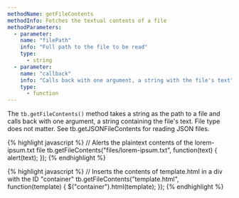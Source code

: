 ```yaml
---
methodName: getFileContents
methodInfo: Fetches the textual contents of a file
methodParameters:
  - parameter:
    name: "filePath"
    info: "Full path to the file to be read"
    type:
      - string
  - parameter:
    name: "callback"
    info: "Calls back with one argument, a string with the file's text"
    type:
      - function
---
```


The `tb.getFileContents()` method takes a string as the path to a file and calls back with one argument, a string containing the file's text. File type does not matter. See tb.getJSONFileContents for reading JSON files.

{% highlight javascript %}
// Alerts the plaintext contents of the lorem-ipsum.txt file
tb.getFileContents("files/lorem-ipsum.txt", function(text) {
	alert(text);
});
{% endhighlight %}

{% highlight javascript %}
// Inserts the contents of template.html in a div with the ID "container"
tb.getFileContents("template.html", function(template) {
	$("container").html(template);
});
{% endhighlight %}